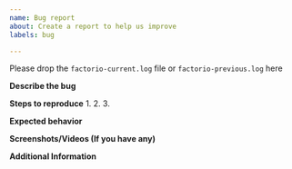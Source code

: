 ```yaml
---
name: Bug report
about: Create a report to help us improve
labels: bug

---
```


Please drop the `factorio-current.log` file or `factorio-previous.log` here

**Describe the bug**


**Steps to reproduce**
1. 
2. 
3. 

**Expected behavior**


**Screenshots/Videos (If you have any)**



**Additional Information**
